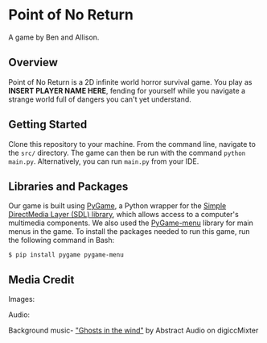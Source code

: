 # Point of No Return
A game by Ben and Allison.

## Overview
Point of No Return is a 2D infinite world horror survival game. You play as **INSERT PLAYER NAME HERE**, fending for yourself while you navigate a strange world full of dangers you can't yet understand.

## Getting Started
Clone this repository to your machine. From the command line, navigate to the `src/` directory. The game can then be run with the command `python main.py`. Alternatively, you can run `main.py` from your IDE.

## Libraries and Packages
Our game is built using [PyGame](https://www.pygame.org/), a Python wrapper for the [Simple DirectMedia Layer (SDL) library](https://www.libsdl.org/), which allows access to a computer's multimedia components. We also used the [PyGame-menu](https://pygame-menu.readthedocs.io/en/4.0.4/) library for main menus in the game. To install the packages needed to run this game, run the following command in Bash:

`$ pip install pygame pygame-menu`

## Media Credit
Images:



Audio:

Background music- ["Ghosts in the wind"](http://dig.ccmixter.org/files/Citizen_X0/29247) by Abstract Audio on digiccMixter
